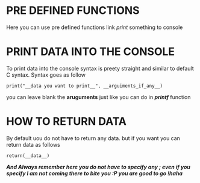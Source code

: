 # PRE DEFINED FUNCTIONS
Here you can use pre defined functions link *print* something to console

# PRINT DATA INTO THE CONSOLE
To print data into the console syntax is preety straight and similar to default C syntax. Syntax goes as follow
    
    print("__data you want to print__", __arguiments_if_any__)
you can leave blank the **aruguments** just like you can do in ***printf*** function

# HOW TO RETURN DATA
By default uou do not have to return any data. but if you want you can return data as follows
    
    return(__data__)

***And Always remember here you do not have to specify any ; even if you specify I am not coming there to bite you :P you are good to go !haha***
